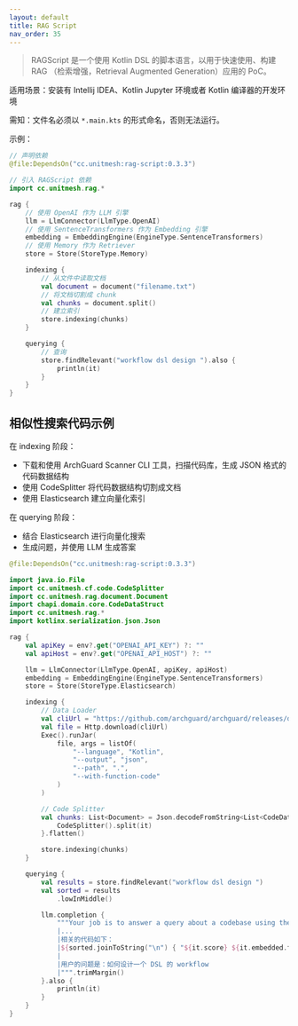 ```yaml
---
layout: default
title: RAG Script
nav_order: 35
---
```


> RAGScript 是一个使用 Kotlin DSL 的脚本语言，以用于快速使用、构建 RAG （检索增强，Retrieval Augmented Generation）应用的 PoC。

适用场景：安装有 Intellij IDEA、Kotlin Jupyter 环境或者 Kotlin 编译器的开发环境

需知：文件名必须以 `*.main.kts` 的形式命名，否则无法运行。

示例：

```kotlin
// 声明依赖
@file:DependsOn("cc.unitmesh:rag-script:0.3.3")

// 引入 RAGScript 依赖
import cc.unitmesh.rag.*

rag {
    // 使用 OpenAI 作为 LLM 引擎
    llm = LlmConnector(LlmType.OpenAI)
    // 使用 SentenceTransformers 作为 Embedding 引擎
    embedding = EmbeddingEngine(EngineType.SentenceTransformers)
    // 使用 Memory 作为 Retriever
    store = Store(StoreType.Memory)

    indexing {
        // 从文件中读取文档
        val document = document("filename.txt")
        // 将文档切割成 chunk
        val chunks = document.split()
        // 建立索引
        store.indexing(chunks)
    }

    querying {
        // 查询
        store.findRelevant("workflow dsl design ").also {
            println(it)
        }
    }
}
```

## 相似性搜索代码示例

在 indexing 阶段：

- 下载和使用 ArchGuard Scanner CLI 工具，扫描代码库，生成 JSON 格式的代码数据结构
- 使用 CodeSplitter 将代码数据结构切割成文档
- 使用 Elasticsearch 建立向量化索引

在 querying 阶段：

- 结合 Elasticsearch 进行向量化搜索
- 生成问题，并使用 LLM 生成答案

```kotlin
@file:DependsOn("cc.unitmesh:rag-script:0.3.3")

import java.io.File
import cc.unitmesh.cf.code.CodeSplitter
import cc.unitmesh.rag.document.Document
import chapi.domain.core.CodeDataStruct
import cc.unitmesh.rag.*
import kotlinx.serialization.json.Json

rag {
    val apiKey = env?.get("OPENAI_API_KEY") ?: ""
    val apiHost = env?.get("OPENAI_API_HOST") ?: ""

    llm = LlmConnector(LlmType.OpenAI, apiKey, apiHost)
    embedding = EmbeddingEngine(EngineType.SentenceTransformers)
    store = Store(StoreType.Elasticsearch)

    indexing {
        // Data Loader
        val cliUrl = "https://github.com/archguard/archguard/releases/download/v2.0.7/scanner_cli-2.0.7-all.jar"
        val file = Http.download(cliUrl)
        Exec().runJar(
            file, args = listOf(
                "--language", "Kotlin",
                "--output", "json",
                "--path", ".",
                "--with-function-code"
            )
        )

        // Code Splitter
        val chunks: List<Document> = Json.decodeFromString<List<CodeDataStruct>>(File("0_codes.json").readText()).map {
            CodeSplitter().split(it)
        }.flatten()

        store.indexing(chunks)
    }

    querying {
        val results = store.findRelevant("workflow dsl design ")
        val sorted = results
            .lowInMiddle()

        llm.completion {
            """Your job is to answer a query about a codebase using the information above.
            |...
            |相关的代码如下：
            |${sorted.joinToString("\n") { "${it.score} ${it.embedded.text}" }}
            |
            |用户的问题是：如何设计一个 DSL 的 workflow
            |""".trimMargin()
        }.also {
            println(it)
        }
    }
}
```